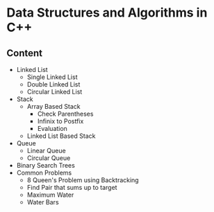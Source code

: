# Data Structures and Algorithms in C++

## Content
  * Linked List
     - Single Linked List
     - Double Linked List
     - Circular Linked List
  * Stack
     - Array Based Stack
          - Check Parentheses
          - Infinix to Postfix
          - Evaluation
     - Linked List Based Stack
  * Queue
     - Linear Queue
     - Circular Queue
  * Binary Search Trees
  * Common Problems
     - 8 Queen's Problem using Backtracking
     - Find Pair that sums up to target
     - Maximum Water
     - Water Bars

